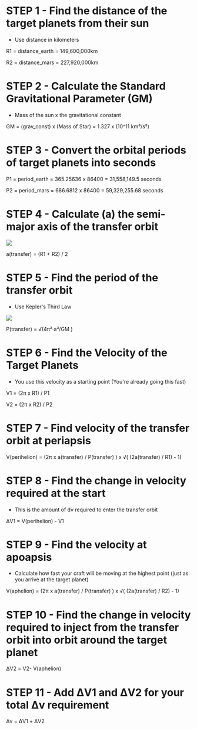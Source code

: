 # STEP 1 - Find the distance of the target planets from their sun
 - Use distance in kilometers

R1 = distance_earth = 149,600,000km

R2 = distance_mars = 227,920,000km

# STEP 2 - Calculate the Standard Gravitational Parameter (GM)
 - Mass of the sun x the gravitational constant
 
GM = (grav_const) x (Mass of Star) = 1.327 x (10^11 km³/s²)

# STEP 3 - Convert the orbital periods of target planets into seconds

P1 = period_earth = 365.25636 x 86400 = 31,558,149.5 seconds

P2 = period_mars = 686.6812 x 86400 = 59,329,255.68 seconds

# STEP 4 - Calculate (a) the semi-major axis of the transfer orbit
<img src="https://cdn.instructables.com/F6J/AX0G/IJM04GNT/F6JAX0GIJM04GNT.LARGE.jpg?auto=webp&frame=1&width=724&fit=bounds">

a(transfer) = (R1 + R2) / 2

# STEP 5 - Find the period of the transfer orbit
 - Use Kepler's Third Law
 
<img src="https://cdn.instructables.com/FS4/5CCU/IJLZX244/FS45CCUIJLZX244.LARGE.gif?auto=webp&frame=1&fit=bounds">

P(transfer) = √(4π²·a³/GM )

# STEP 6 - Find the Velocity of the Target Planets
 - You use this velocity as a starting point (You're already going this fast)
 
V1 = (2π x R1) / P1

V2 = (2π x R2) / P2

# STEP 7 - Find velocity of the transfer orbit at periapsis

V(perihelion) = (2π x a(transfer) / P(transfer) ) x √( (2a(transfer) / R1) - 1)

# STEP 8 - Find the change in velocity required at the start
 - This is the amount of dv required to enter the transfer orbit
 
ΔV1 = V(perihelion) - V1 

# STEP 9 - Find the velocity at apoapsis
 - Calculate how fast your craft will be moving at the highest point (just as  you arrive at the target planet)
 
V(aphelion) = (2π x a(transfer) / P(transfer) ) x √( (2a(transfer) / R2) - 1)

# STEP 10 - Find the change in velocity required to inject from the transfer orbit into orbit around the target planet

ΔV2 = V2- V(aphelion)

# STEP 11 - Add ΔV1 and ΔV2 for your total Δv requirement

Δv = ΔV1 + ΔV2
